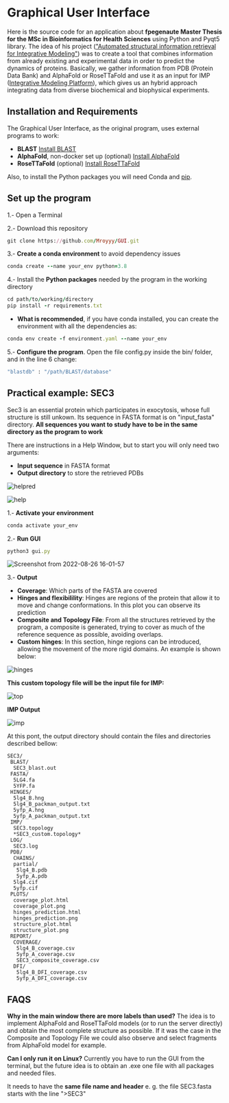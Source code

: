 # Graphical User Interface 
Here is the source code for an application about **fpegenaute Master Thesis for the MSc in Bioinformatics for Health Sciences** using Python and Pyqt5 library.
The idea of his project (["Automated structural information retrieval for Integrative Modeling"](https://github.com/fpegenaute/TFM/blob/main/README.md#automated-structural-information-retrieval-for-integrative-modeling)) was to create a tool that combines information from already existing and experimental data in order to predict the dynamics of proteins.
Basically, we gather information from PDB (Protein Data Bank) and AlphaFold or RoseTTaFold and use it as an input for IMP ([Integrative Modeling Platform](https://integrativemodeling.org/)), which gives us an hybrid approach integrating data from diverse biochemical and biophysical experiments.

## Installation and Requirements
The Graphical User Interface, as the original program, uses external programs to work:
 - **BLAST** [Install BLAST](https://blast.ncbi.nlm.nih.gov/Blast.cgi?PAGE_TYPE=BlastDocs&DOC_TYPE=Download)
 - **AlphaFold**, non-docker set up (optional) [Install AlphaFold](https://github.com/kalininalab/alphafold_non_docker)
 - **RoseTTaFold** (optional) [Install RoseTTaFold](https://github.com/RosettaCommons/RoseTTAFold)

Also, to install the Python packages you will need Conda and [pip](https://pip.pypa.io/en/stable/installation/).

## Set up the program
 1.- Open a Terminal
 
 2.- Download this repository
 ```ruby
 git clone https://github.com/Mroyyy/GUI.git
 ```
 
 3.- **Create a conda environment** to avoid dependency issues
```ruby
conda create --name your_env python=3.8
```

4.- Install the **Python packages** needed by the program in the working directory
```ruby
cd path/to/working/directory
pip install -r requirements.txt
```
- **What is recommended**, if you have conda installed, you can create the environment with all the dependencies as:
```ruby
conda env create -f environment.yaml --name your_env
```

5.- **Configure the program**. Open the file config.py inside the bin/ folder, and in the line 6 change:
```ruby
"blastdb" : "/path/BLAST/database"
```

 
 ## Practical example: SEC3
 Sec3 is an essential protein which participates in exocytosis, whose full structure is still unkown. Its sequence in FASTA format is on "input_fasta" directory. **All sequences you want to study have to be in the same directory as the program to work**

There are instructions in a Help Window, but to start you will only need two arguments:
 - **Input sequence** in FASTA format
 - **Output directory** to store the retrieved PDBs

![helpred](https://user-images.githubusercontent.com/93529369/186919664-9dc2c591-ce28-41bb-9f7e-2d7f819590be.png)


![help](https://user-images.githubusercontent.com/93529369/186918736-843cd346-d96f-4d55-a026-d0e7ed606eda.png)

1.- **Activate your environment**
```ruby
conda activate your_env
```
2.- **Run GUI**
```ruby
python3 gui.py
```

![Screenshot from 2022-08-26 16-01-57](https://user-images.githubusercontent.com/93529369/186921187-c3aa6067-9ca0-4528-a8c1-28381872e9f4.png)

3.- **Output**
 - **Coverage**: Which parts of the FASTA are covered
 - **Hinges and flexibilility**: Hinges are regions of the protein that allow it to move and change conformations. In this plot you can observe its prediction
 - **Composite and Topology File**:  From all the structures retrieved by the program, a composite is generated, trying to cover as much of the reference sequence as possible, avoiding overlaps.
 - **Custom hinges**: In this section, hinge regions can be introduced, allowing the movement of the more rigid domains.
   An example is shown below:
   
![hinges](https://user-images.githubusercontent.com/93529369/186927248-be52fb78-ad76-4ecc-9eb0-9fa04acbe816.png)

**This custom topology file will be the input file for IMP:**

![top](https://user-images.githubusercontent.com/93529369/186927563-05ea9067-d66c-4e62-bc57-bdabb61e031a.png)

**IMP Output**

![imp](https://user-images.githubusercontent.com/93529369/186927966-b44bdaa4-2981-4cb3-8804-f36e063e3c44.png)



At this pont, the output directory should contain the files and directories described bellow:
```
SEC3/
 BLAST/
  SEC3_blast.out
 FASTA/
  5LG4.fa
  5YFP.fa
 HINGES/
  5lg4_B.hng
  5lg4_B_packman_output.txt
  5yfp_A.hng
  5yfp_A_packman_output.txt
 IMP/
  SEC3.topology
  *SEC3_custom.topology*
 LOG/
  SEC3.log
 PDB/
  CHAINS/
  partial/
   5lg4_B.pdb
   5yfp_A.pdb
  5lg4.cif
  5yfp.cif
 PLOTS/
  coverage_plot.html
  coverage_plot.png
  hinges_prediction.html
  hinges_prediction.png
  structure_plot.html
  structure_plot.png
 REPORT/
  COVERAGE/
   5lg4_B_coverage.csv
   5yfp_A_coverage.csv
   SEC3_composite_coverage.csv
  DFI/
   5lg4_B_DFI_coverage.csv
   5yfp_A_DFI_coverage.csv
```

## FAQS
**Why in the main window there are more labels than used?** The idea is to implement AlphaFold and RoseTTaFold models (or to run the server directly) and obtain the most complete structure as possible. If it was the case in the Composite and Topology File we could also observe and select fragments from AlphaFold model for example.

**Can I only run it on Linux?** Currently you have to run the GUI from the terminal, but the future idea is to obtain an .exe one file with all packages and needed files.

It needs to have the **same file name and header** e. g. the file SEC3.fasta starts with the line ">SEC3"

